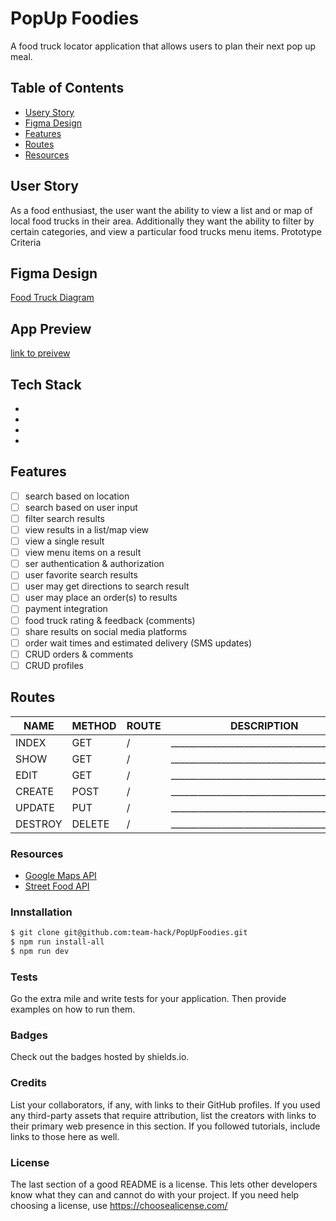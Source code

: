 # PopUp Foodies
A food truck locator application that allows users to plan their next pop up meal.

## Table of Contents
- [Usery Story]()
- [Figma Design]()
- [Features]()
- [Routes]()
- [Resources]()

## User Story
As a food enthusiast, the user want the ability to view a list and or map of local food trucks in their area. 
Additionally they want the ability to filter by certain categories, and view a particular food trucks menu items.
Prototype Criteria

## Figma Design
[Food Truck Diagram](https://www.figma.com/file/7u6bWOVOabxatCaWEf6wU4/Food-Truck-Locator-Diagram?node-id=0%3A1)

## App Preview
[link to preivew]()

## Tech Stack
-
-
-
-

## Features
- [ ] search based on location
- [ ] search based on user input
- [ ] filter search results
- [ ] view results in a list/map view
- [ ] view a single result
- [ ] view menu items on a result
- [ ] ser authentication & authorization
- [ ] user favorite search results
- [ ] user may get directions to search result
- [ ] user may place an order(s) to results
- [ ] payment integration
- [ ] food truck rating & feedback (comments)
- [ ] share results on social media platforms
- [ ] order wait times and estimated delivery (SMS updates)
- [ ] CRUD orders & comments
- [ ] CRUD profiles

## Routes
| NAME    | METHOD | ROUTE  | DESCRIPTION                                                                                                                
|------   | ------ | ------ |------------------------------------------ |
| INDEX   | GET    | /      | _________________________________________ |
| SHOW    | GET    | /      | _________________________________________ |
| EDIT    | GET    | /      | _________________________________________ |
| CREATE  | POST   | /      | _________________________________________ |
| UPDATE  | PUT    | /      | _________________________________________ |
| DESTROY | DELETE | /      | _________________________________________ |

### Resources
- [Google Maps API](https://developers.google.com/maps)
- [Street Food API](https://streetfoodapp.com/api)

### Innstallation
```sh
$ git clone git@github.com:team-hack/PopUpFoodies.git
$ npm run install-all
$ npm run dev
```
### Tests
Go the extra mile and write tests for your application. Then provide examples on how to run them.

### Badges
Check out the badges hosted by shields.io.

### Credits
List your collaborators, if any, with links to their GitHub profiles.
If you used any third-party assets that require attribution, list the creators with links to their primary web presence in this section.
If you followed tutorials, include links to those here as well.

### License
The last section of a good README is a license. This lets other developers know what they can and cannot do with your project. If you need help choosing a license, use https://choosealicense.com/
